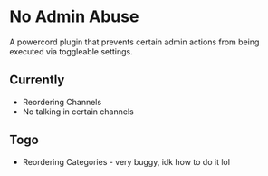 # No Admin Abuse
A powercord plugin that prevents certain admin actions from being executed via toggleable settings.

## Currently
- Reordering Channels
- No talking in certain channels

## Togo
- Reordering Categories - very buggy, idk how to do it lol